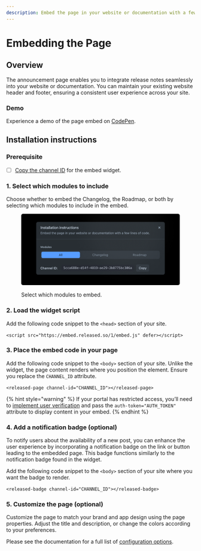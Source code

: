 ```yaml
---
description: Embed the page in your website or documentation with a few lines of code.
---
```


# Embedding the Page

## Overview

The announcement page enables you to integrate release notes seamlessly into your website or documentation. You can maintain your existing website header and footer, ensuring a consistent user experience across your site.

### Demo

Experience a demo of the page embed on [CodePen](https://codepen.io/released/pen/WNaaMNx).

## Installation instructions

### Prerequisite

* [ ] [Copy the channel ID](../../how-tos/finding-the-channel-id.md) for the embed widget.

### **1. Select which modules to include**

Choose whether to embed the Changelog, the Roadmap, or both by selecting which modules to include in the embed.

<figure><img src="../../.gitbook/assets/Settings - Install instructions.png" alt=""><figcaption><p>Select which modules to embed.</p></figcaption></figure>

### **2. Load the widget script**

Add the following code snippet to the `<head>` section of your site.

```markup
<script src="https://embed.released.so/1/embed.js" defer></script>
```

### **3. Place the embed code in your page**

Add the following code snippet to the `<body>` section of your site. Unlike the widget, the page content renders where you position the element. Ensure you replace the `CHANNEL_ID` attribute.

```markup
<released-page channel-id="CHANNEL_ID"></released-page>
```

{% hint style="warning" %}
If your portal has restricted access, you’ll need to [implement user verification](implementing-user-verification.md) and pass the `auth-token="AUTH_TOKEN"` attribute to display content in your embed.
{% endhint %}

### **4. Add a notification badge (optional)**

To notify users about the availability of a new post, you can enhance the user experience by incorporating a notification badge on the link or button leading to the embedded page. This badge functions similarly to the notification badge found in the widget.

Add the following code snippet to the `<body>` section of your site where you want the badge to render.

```markup
<released-badge channel-id="CHANNEL_ID"></released-badge>
```

### **5. Customize the page (optional)**

Customize the page to match your brand and app design using the page properties. Adjust the title and description, or change the colors according to your preferences.

Please see the documentation for a full list of [configuration options](../../workspace/settings/design/announcement-page.md).
